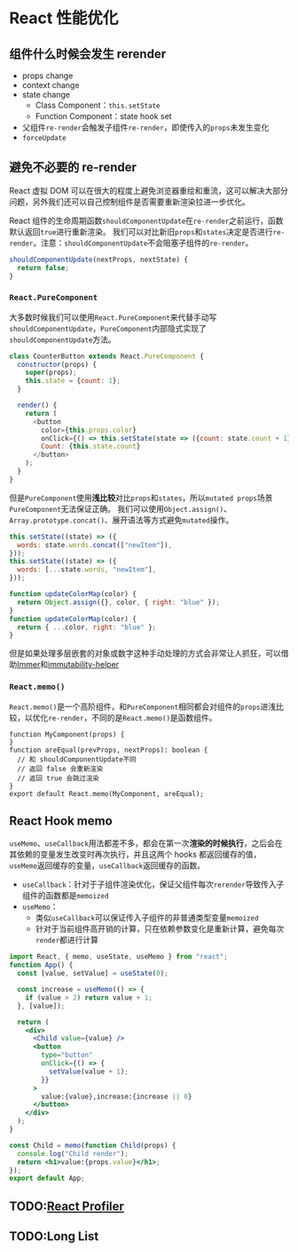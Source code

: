 # React 性能优化

## 组件什么时候会发生 rerender

- props change
- context change
- state change
  - Class Component：`this.setState`
  - Function Component：state hook set
- 父组件`re-render`会触发子组件`re-render`，即使传入的`props`未发生变化
- `forceUpdate`

## 避免不必要的 re-render

React 虚拟 DOM 可以在很大的程度上避免浏览器重绘和重流，这可以解决大部分问题，另外我们还可以自己控制组件是否需要重新渲染拉进一步优化。

React 组件的生命周期函数`shouldComponentUpdate`在`re-render`之前运行，函数默认返回`true`进行重新渲染。
我们可以对比新旧`props`和`states`决定是否进行`re-render`。注意：`shouldComponentUpdate`不会阻塞子组件的`re-render`。

```JavaScript
shouldComponentUpdate(nextProps, nextState) {
  return false;
}
```

### `React.PureComponent`

大多数时候我们可以使用`React.PureComponent`来代替手动写`shouldComponentUpdate`，`PureComponent`内部隐式实现了`shouldComponentUpdate`方法。

```JavaScript
class CounterButton extends React.PureComponent {
  constructor(props) {
    super(props);
    this.state = {count: 1};
  }

  render() {
    return (
      <button
        color={this.props.color}
        onClick={() => this.setState(state => ({count: state.count + 1}))}>
        Count: {this.state.count}
      </button>
    );
  }
}
```

但是`PureComponent`使用**浅比较**对比`props`和`states`，所以`mutated props`场景`PureComponent`无法保证正确。
我们可以使用`Object.assign()`、`Array.prototype.concat()`、展开语法等方式避免`mutated`操作。

```JavaScript
this.setState((state) => ({
  words: state.words.concat(["newItem"]),
}));
this.setState((state) => ({
  words: [...state.words, "newItem"],
}));

function updateColorMap(color) {
  return Object.assign({}, color, { right: "blue" });
}
function updateColorMap(color) {
  return { ...color, right: "blue" };
}
```

但是如果处理多层嵌套的对象或数字这种手动处理的方式会非常让人抓狂，可以借助[Immer](https://github.com/immerjs/immer)和[immutability-helper](https://github.com/kolodny/immutability-helper)

### `React.memo()`

`React.memo()`是一个高阶组件，和`PureComponent`相同都会对组件的`props`进浅比较，以优化`re-render`，不同的是`React.memo()`是函数组件。

```TSX
function MyComponent(props) {
}
function areEqual(prevProps, nextProps): boolean {
  // 和 shouldComponentUpdate不同
  // 返回 false 会重新渲染
  // 返回 true 会跳过渲染
}
export default React.memo(MyComponent, areEqual);
```

## React Hook memo

`useMemo`、`useCallback`用法都差不多，都会在第一次**渲染的时候执行**，之后会在其依赖的变量发生改变时再次执行，并且这两个 hooks 都返回缓存的值，`useMemo`返回缓存的变量，`useCallback`返回缓存的函数。

- `useCallback`：针对于子组件渲染优化，保证父组件每次`rerender`导致传入子组件的函数都是`memoized`
- `useMemo`：
  - 类似`useCallback`可以保证传入子组件的非普通类型变量`memoized`
  - 针对于当前组件高开销的计算，只在依赖参数变化是重新计算，避免每次`render`都进行计算

```jsx
import React, { memo, useState, useMemo } from "react";
function App() {
  const [value, setValue] = useState(0);

  const increase = useMemo(() => {
    if (value > 2) return value + 1;
  }, [value]);

  return (
    <div>
      <Child value={value} />
      <button
        type="button"
        onClick={() => {
          setValue(value + 1);
        }}
      >
        value:{value},increase:{increase || 0}
      </button>
    </div>
  );
}

const Child = memo(function Child(props) {
  console.log("Child render");
  return <h1>value:{props.value}</h1>;
});
export default App;
```

## TODO:[React Profiler](https://reactjs.org/blog/2018/09/10/introducing-the-react-profiler.html)

## TODO:Long List
